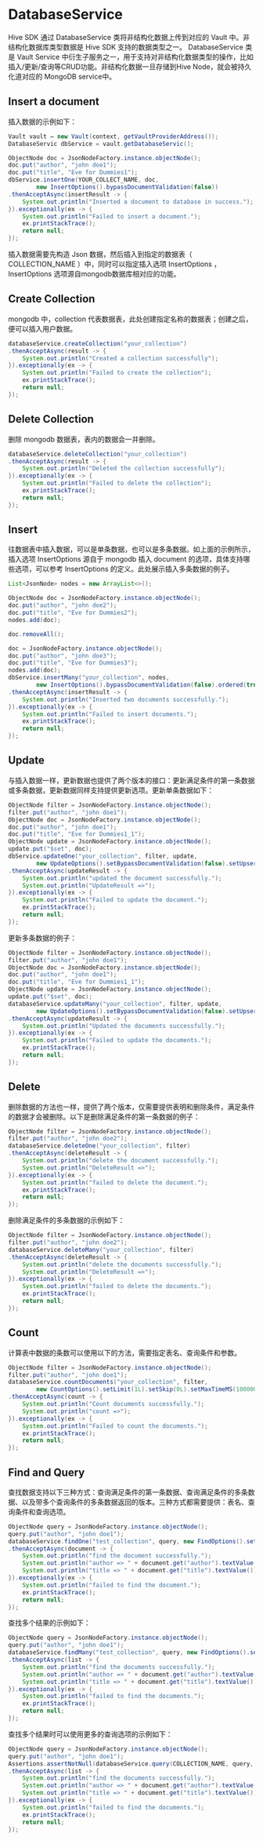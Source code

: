 # DatabaseService

Hive SDK 通过 DatabaseService 类将非结构化数据上传到对应的 Vault 中。非结构化数据库类型数据是 Hive SDK 支持的数据类型之一。 DatabaseService 类是 Vault Service 中衍生子服务之一，用于支持对非结构化数据类型的操作，比如插入/更新/查询等CRUD功能。非结构化数据一旦存储到Hive Node，就会被持久化道对应的 MongoDB service中。

## Insert a document

插入数据的示例如下：

```java
Vault vault = new Vault(context, getVaultProviderAddress());
DatabaseServic dbService = vault.getDatabaseServic();

ObjectNode doc = JsonNodeFactory.instance.objectNode();
doc.put("author", "john doe1");
doc.put("title", "Eve for Dummies1");
dbService.insertOne(YOUR_COLLECT_NAME, doc,
        new InsertOptions().bypassDocumentValidation(false))
.thenAcceptAsync(insertResult -> {
    System.out.println("Inserted a document to database in success.");
}).exceptionally(ex -> {
    System.out.println("Failed to insert a document.");
    ex.printStackTrace();
    return null;
});
```

插入数据需要先构造 Json 数据，然后插入到指定的数据表（ COLLECTION\_NAME ）中，同时可以指定插入选项 InsertOptions ，InsertOptions 选项源自mongodb数据库相对应的功能。

## Create Collection

mongodb 中，collection 代表数据表，此处创建指定名称的数据表；创建之后，便可以插入用户数据。

```java
databaseService.createCollection("your_collection")
.thenAcceptAsync(result -> {
    System.out.println("Created a collection successfully");
}).exceptionally(ex -> {
    System.out.println("Failed to create the collection");
    ex.printStackTrace();
    return null;
});
```

## Delete Collection

删除 mongodb 数据表，表内的数据会一并删除。

```java
databaseService.deleteCollection("your_collection")
.thenAcceptAsync(result -> {
    System.out.println("Deleted the collection successfully");
}).exceptionally(ex -> {
    System.out.println("Failed to delete the collection");
    ex.printStackTrace();
    return null;
});
```

## Insert

往数据表中插入数据，可以是单条数据，也可以是多条数据。如上面的示例所示，插入选项 InsertOptions 源自于 mongodb 插入 document 的选项，具体支持哪些选项，可以参考 InsertOptions 的定义。此处展示插入多条数据的例子。

```java
List<JsonNode> nodes = new ArrayList<>();

ObjectNode doc = JsonNodeFactory.instance.objectNode();
doc.put("author", "john doe2");
doc.put("title", "Eve for Dummies2");
nodes.add(doc);

doc.removeAll();

doc = JsonNodeFactory.instance.objectNode();
doc.put("author", "john doe3");
doc.put("title", "Eve for Dummies3");
nodes.add(doc);
dbService.insertMany("your_collection", nodes,
		new InsertOptions().bypassDocumentValidation(false).ordered(true))
.thenAcceptAsync(insertResult -> {
    System.out.println("Inserted two documents successfully.");
}).exceptionally(ex -> {
    System.out.println("Failed to insert documents.");
    ex.printStackTrace();
    return null;
});
```

## Update

与插入数据一样，更新数据也提供了两个版本的接口：更新满足条件的第一条数据或多条数据，更新数据同样支持提供更新选项。更新单条数据如下：

```java
ObjectNode filter = JsonNodeFactory.instance.objectNode();
filter.put("author", "john doe1");
ObjectNode doc = JsonNodeFactory.instance.objectNode();
doc.put("author", "john doe1");
doc.put("title", "Eve for Dummies1_1");
ObjectNode update = JsonNodeFactory.instance.objectNode();
update.put("$set", doc);
dbService.updateOne("your_collection", filter, update,
        new UpdateOptions().setBypassDocumentValidation(false).setUpsert(true))
.thenAcceptAsync(updateResult -> {
    System.out.println("updated the document successfully.");
    System.out.println("UpdateResult =>");
}).exceptionally(ex -> {
    System.out.println("Failed to update the document.");
    ex.printStackTrace();
    return null;
});
```

更新多条数据的例子：

```java
ObjectNode filter = JsonNodeFactory.instance.objectNode();
filter.put("author", "john doe1");
ObjectNode doc = JsonNodeFactory.instance.objectNode();
doc.put("author", "john doe1");
doc.put("title", "Eve for Dummies1_1");
ObjectNode update = JsonNodeFactory.instance.objectNode();
update.put("$set", doc);
databaseService.updateMany("your_collection", filter, update,
		new UpdateOptions().setBypassDocumentValidation(false).setUpsert(true))
.thenAcceptAsync(updateResult -> {
    System.out.println("Updated the documents successfully.");
}).exceptionally(ex -> {
    System.out.println("Failed to update the documents.");
    ex.printStackTrace();
    return null;
});
```

## Delete

删除数据的方法也一样，提供了两个版本，仅需要提供表明和删除条件，满足条件的数据才会被删除。以下是删除满足条件的第一条数据的例子：

```java
ObjectNode filter = JsonNodeFactory.instance.objectNode();
filter.put("author", "john doe2");
databaseService.deleteOne("your_collection", filter)
.thenAcceptAsync(deleteResult -> {
    System.out.println("delete the document successfully.");
    System.out.println("DeleteResult =>");
}).exceptionally(ex -> {
    System.out.println("failed to delete the document.");
    ex.printStackTrace();
    return null;
});
```

删除满足条件的多条数据的示例如下：

```java
ObjectNode filter = JsonNodeFactory.instance.objectNode();
filter.put("author", "john doe2");
databaseService.deleteMany("your_collection", filter)
.thenAcceptAsync(deleteResult -> {
    System.out.println("delete the documents successfully.");
    System.out.println("DeleteResult =>");
}).exceptionally(ex -> {
    System.out.println("failed to delete the documents.");
    ex.printStackTrace();
    return null;
});
```

## Count

计算表中数据的条数可以使用以下的方法，需要指定表名、查询条件和参数。

```java
ObjectNode filter = JsonNodeFactory.instance.objectNode();
filter.put("author", "john doe1");
databaseService.countDocuments("your_collection", filter,
        new CountOptions().setLimit(1L).setSkip(0L).setMaxTimeMS(1000000000L))
.thenAcceptAsync(count -> {
    System.out.println("Count documents successfully.");
    System.out.println("count =>");
}).exceptionally(ex -> {
    System.out.println("Failed to count the documents.");
    ex.printStackTrace();
    return null;
});
```

## Find and Query

查找数据支持以下三种方式：查询满足条件的第一条数据、查询满足条件的多条数据、以及带多个查询条件的多条数据返回的版本。三种方式都需要提供：表名、查询条件和查询选项。

```java
ObjectNode query = JsonNodeFactory.instance.objectNode();
query.put("author", "john doe1");
databaseService.findOne("test_collection", query, new FindOptions().setSkip(0).setLimit(0))
.thenAcceptAsync(document -> {
    System.out.println("find the document successfully.");
    System.out.println("author => " + document.get("author").textValue());
    System.out.println("title => " + document.get("title").textValue());
}).exceptionally(ex -> {
    System.out.println("failed to find the document.");
    ex.printStackTrace();
    return null;
});
```

查找多个结果的示例如下：

```java
ObjectNode query = JsonNodeFactory.instance.objectNode();
query.put("author", "john doe1");
databaseService.findMany("test_collection", query, new FindOptions().setSkip(0).setLimit(0))
.thenAcceptAsync(list -> {
    System.out.println("find the documents successfully.");
    System.out.println("author => " + document.get("author").textValue());
    System.out.println("title => " + document.get("title").textValue());
}).exceptionally(ex -> {
    System.out.println("failed to find the documents.");
    ex.printStackTrace();
    return null;
});
```

查找多个结果时可以使用更多的查询选项的示例如下：

```java
ObjectNode query = JsonNodeFactory.instance.objectNode();
query.put("author", "john doe1");
Assertions.assertNotNull(databaseService.query(COLLECTION_NAME, query, null)
.thenAcceptAsync(list -> {
    System.out.println("find the documents successfully.");
    System.out.println("author => " + document.get("author").textValue());
    System.out.println("title => " + document.get("title").textValue());
}).exceptionally(ex -> {
    System.out.println("failed to find the documents.");
    ex.printStackTrace();
    return null;
});
```

